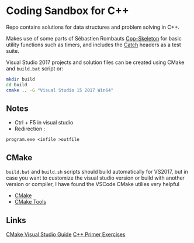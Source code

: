 # Coding Sandbox for C++

Repo contains solutions for data structures and problem solving in C++.

Makes use of some parts of Sébastien Rombauts [Cpp-Skeleton](https://github.com/SRombauts/cpp-skeleton) for basic utility functions such as timers, and includes the [Catch](https://github.com/catchorg/Catch2) headers as a test suite.

Visual Studio 2017 projects and solution files can be created using CMake and `build.bat` script or:

```bash
mkdir build
cd build
cmake .. -G "Visual Studio 15 2017 Win64"
```

## Notes
- Ctrl + F5 in visual studio 
- Redirection :
```
program.exe <infile >outfile
```

## CMake
`build.bat` and `build.sh` scripts should build automatically for VS2017, but in case you want to customize the visual studio version or build with another version or compiler, I have found the VSCode CMake utilies very helpful

- [CMake](https://marketplace.visualstudio.com/items?itemName=twxs.cmake)
- [CMake Tools](https://marketplace.visualstudio.com/items?itemName=vector-of-bool.cmake-tools)

## Links
[CMake Visual Studio Guide](https://cognitivewaves.wordpress.com/cmake-and-visual-studio/#cmakelists-details)
[C++ Primer Exercises](https://github.com/jaege/Cpp-Primer-5th-Exercises)